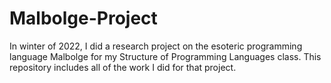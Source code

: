 # Malbolge-Project
In winter of 2022, I did a research project on the esoteric programming language Malbolge for my Structure of Programming Languages class. This repository includes all of the work I did for that project.

